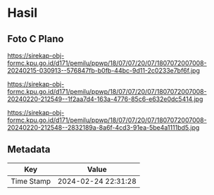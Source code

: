 # Hasil

## Foto C Plano

https://sirekap-obj-formc.kpu.go.id/d171/pemilu/ppwp/18/07/07/20/07/1807072007008-20240215-030913--576847fb-b0fb-44bc-9d11-2c0233e7bf6f.jpg

https://sirekap-obj-formc.kpu.go.id/d171/pemilu/ppwp/18/07/07/20/07/1807072007008-20240220-212549--1f2aa7d4-163a-4776-85c6-e632e0dc5414.jpg

https://sirekap-obj-formc.kpu.go.id/d171/pemilu/ppwp/18/07/07/20/07/1807072007008-20240220-212548--2832189a-8a6f-4cd3-91ea-5be4a1111bd5.jpg


## Metadata

| Key        | Value               |
| ---------- | ------------------- |
| Time Stamp | 2024-02-24 22:31:28 |



